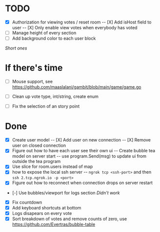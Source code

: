 
# TODO


- [X] Authorization for viewing votes / reset room
    -- [X] Add isHost field to user
    -- [X] Only enable view votes when everybody has voted
- [ ] Manage height of every section
- [ ] Add background color to each user block

*Short ones*


# If there's time
- [ ] Mouse support, see https://github.com/maaslalani/gambit/blob/main/game/game.go
- [ ] Clean up vote type, int/string, create enum
- [ ] Fix the selection of an story point 


# Done
- [X] Create user model
  -- [X] Add user on new connection
  -- [X] Remove user on closed connection
- [X] Figure out how to have each user see their own ui
    -- Create bubble tea model on server start
    -- use program.Send(msg) to update ui from outside the tea program
- [X] Use slice for room.users instead of map
- [X] how to expose the local ssh server
   -- `ngrok tcp <ssh-port>` and then `ssh 2.tcp.ngrok.io -p <port>`
- [X] Figure out how to reconnect when connection drops on server restart
- [-] Use bubbles/viewport for logs section *Didn't work*
- [X] Fix countdown
- [X] Add keyboard shortcuts at bottom
- [X] Logs disapears on every vote
- [X] Sort breakdown of votes and remove counts of zero, use https://github.com/Evertras/bubble-table
